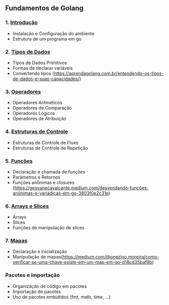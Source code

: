 ## Fundamentos de Golang

### 1. [Introdução](#1-introdução)
- Instalação e Configuração do ambiente
- Estrutura de um programa em go

### 2. [Tipos de Dados](https://aprendagolang.com.br/entendendo-os-tipos-de-dados-e-suas-capacidades/)
- Tipos de Dados Primitivos
- Formas de declarar variáveis
- Convertendo tipos (https://aprendagolang.com.br/entendendo-os-tipos-de-dados-e-suas-capacidades/)

### 3. [Operadores](https://medium.com/gommunity/operadores-c7e1a41cfd4)
- Operadores Aritméticos
- Operadores de Comparação
- Operadores Lógicos
- Operadores de Atribuição

### 4. [Estruturas de Controle](https://lucasmagnum.medium.com/iniciando-em-go-estruturas-de-controle-265256ec73b4)
- Estruturas de Controle de Fluxo
- Estruturas de Controle de Repetição

### 5. [Funções](https://medium.com/@habbema/golang-functions-5cc9bbbb11f3)
- Declaração e chamada de funções
- Parâmetros e Retornos
- Funções anônimas e closures (https://geovanecavalcante.medium.com/desvendando-funções-anônimas-e-variádicas-em-go-3803f0e2c31e)

### 6. [Arrays e Slices](https://dev.to/bgskurono/golang-basico-arrays-slices-e-mapas-3c6n)
- Arrays
- Slices
- Funções de manipulação de slices

### 7. [Mapas](https://lucasmagnum.medium.com/iniciando-em-go-estrutura-de-dados-maps-31432622e633)
- Declaração e inicialização
- Manipulação de mapas(https://medium.com/@onezino.moreira/como-verificar-se-uma-chave-existe-em-um-map-em-go-d18cd35baf9b)

### Pacotes e importação
- Organização de código em pacotes
- Importação de pacotes
- Uso de pacotes embutidos (fmt, math, time, ...)